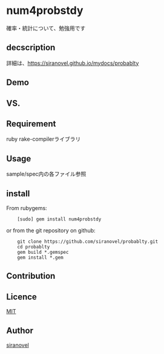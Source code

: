 num4probstdy
============
確率・統計について、勉強用です

## decscription ##

詳細は、https://siranovel.github.io/mydocs/probablty  

## Demo ##

## VS. ##

## Requirement ##
ruby rake-compilerライブラリ

## Usage ##

sample/spec内の各ファイル参照

## install ##

From rubygems:  
~~~
    [sudo] gem install num4probstdy
~~~

or from the git repository on github:  
~~~
    git clone https://github.com/siranovel/probablty.git  
    cd probablty  
    gem build *.gemspec
    gem install *.gem
~~~

## Contribution ##

## Licence ##
[MIT](LICENSE)

## Author ##

[siranovel](https://github.com/siranovel)
